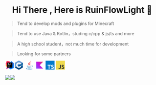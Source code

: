 <h1 align="center">Hi There , Here is RuinFlowLight 👋</h1>

   > Tend to develop mods and plugins for Minecraft<br>
   
   > Tend to use Java & Kotlin，studing c/cpp & js/ts and more<br>
   
   > A high school student，not much time for development<br>

   > ~~Looking for some partners~~ <br>

<img src="https://github.com/devicons/devicon/blob/master/icons/intellij/intellij-original.svg" title="Idea" alt="Idea" width="30" height="30"/><img src="https://github.com/devicons/devicon/blob/master/icons/cplusplus/cplusplus-original.svg" title="Cpp" alt="Cpp" width="30" height="30"/>
<img src="https://github.com/devicons/devicon/blob/master/icons/java/java-original.svg" title="Java" alt="Idea" width="30" height="30"/>
<img src="https://github.com/devicons/devicon/blob/master/icons/kotlin/kotlin-original.svg" title="kotlin" alt="kotlin" width="30" height="30"/>
<img src="https://github.com/devicons/devicon/blob/master/icons/typescript/typescript-original.svg" title="typescript" alt="typescript" width="30" height="30"/>
<img src="https://github.com/devicons/devicon/blob/master/icons/javascript/javascript-original.svg" title="javascript" alt="javascript" width="30" height="30"/>

<img align="left" src="https://github-readme-stats.vercel.app/api?username=snugbrick&hide_border=true&count_private=true&show_icons=true&icon_color=059878&title_color=059878"/>

<img align="left" src="https://github-readme-stats.vercel.app/api/top-langs/?username=snugbrick&count_private=true&layout=compact&hide_border=true&langs_count=16&icon_color=059878&title_color=059878"/><br>

<!--
**snugbrick/snugbrick** is a ✨ _special_ ✨ repository because its `README.md` (this file) appears on your GitHub profile.

Here are some ideas to get you started:

- 🔭 I’m currently working on ...
- 🌱 I’m currently learning ...
- 👯 I’m looking to collaborate on ...
- 🤔 I’m looking for help with ...
- 💬 Ask me about ...
- 📫 How to reach me: ...
- 😄 Pronouns: ...
- ⚡ Fun fact: ...
-->
